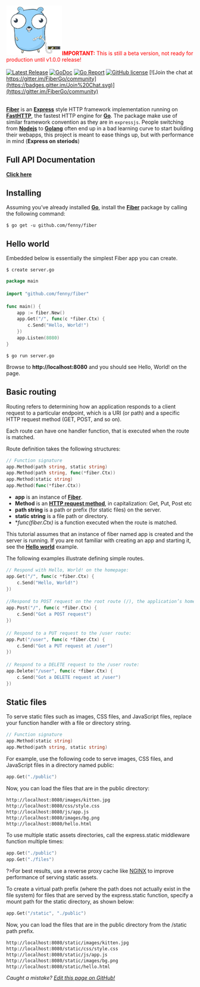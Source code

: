 <img src="docs/static/logo.jpg" width="150" alt="Fiber"><span style="color:red"><b>IMPORTANT:</b> This is still a beta version, not ready for production until v1.0.0 release!</span><br><br>
[![Latest Release](https://img.shields.io/github/release/fenny/fiber.svg)](https://github.com/fenny/fiber/releases/latest)
[![GoDoc](https://godoc.org/github.com/fenny/fiber?status.svg)](http://godoc.org/github.com/fenny/fiber)
[![Go Report](https://goreportcard.com/badge/github.com/fenny/fiber)](https://goreportcard.com/report/github.com/fenny/fiber)
[![GitHub license](https://img.shields.io/github/license/fenny/fiber.svg)](https://github.com/fenny/fiber/blob/master/LICENSE)
[![Join the chat at https://gitter.im/FiberGo/community](https://badges.gitter.im/Join%20Chat.svg)](https://gitter.im/FiberGo/community)
<br><br>
<!-- **[Fiber](https://github.com/fenny/fiber)** is a router framework build on top of **[FastHTTP](https://github.com/valyala/fasthttp)**, the fastest HTTP package for **[Go](https://golang.org/doc/)**.<br>
This library is inspired by **[Express](https://expressjs.com/en/4x/api.html)**, one of the most populair and well known web framework for **[Nodejs](https://nodejs.org/en/about/)**. -->

**[Fiber](https://github.com/fenny/fiber)** is an **[Express](https://expressjs.com/en/4x/api.html)** style HTTP framework implementation running on **[FastHTTP](https://github.com/valyala/fasthttp)**, the fastest HTTP engine for **[Go](https://golang.org/doc/)**. The package make use of similar framework convention as they are in `expressjs`. People switching from **[Nodejs](https://nodejs.org/en/about/)** to **[Golang](https://golang.org/doc/)** often end up in a bad learning curve to start building their webapps, this project is meant to ease things up, but with performance in mind (**Express on steriods**)

## Full API Documentation
**[Click here](https://fenny.github.io/fiber/)**

## Installing
Assuming you’ve already installed **[Go](https://golang.org/doc/)**, install the **[Fiber](https://github.com/fenny/fiber)** package by calling the following command:
```shell
$ go get -u github.com/fenny/fiber
```

## Hello world
Embedded below is essentially the simplest Fiber app you can create.
```shell
$ create server.go
```
```go
package main

import "github.com/fenny/fiber"

func main() {
	app := fiber.New()
	app.Get("/", func(c *fiber.Ctx) {
		c.Send("Hello, World!")
	})
	app.Listen(8080)
}
```
```shell
$ go run server.go
```
Browse to **http://localhost:8080** and you should see Hello, World! on the page.

## Basic routing
Routing refers to determining how an application responds to a client request to a particular endpoint, which is a URI (or path) and a specific HTTP request method (GET, POST, and so on).

Each route can have one handler function, that is executed when the route is matched.

Route definition takes the following structures:

```go
// Function signature
app.Method(path string, static string)
app.Method(path string, func(*fiber.Ctx))
app.Method(static string)
app.Method(func(*fiber.Ctx))
```

* **app** is an instance of **[Fiber](#hello-world)**.
* **Method** is an **[HTTP request method](https://en.wikipedia.org/wiki/Hypertext_Transfer_Protocol#Request_methods)**, in capitalization: Get, Put, Post etc
* **path string** is a path or prefix (for static files) on the server.
* **static string** is a file path or directory.
* **func(*fiber.Ctx)** is a function executed when the route is matched.

This tutorial assumes that an instance of fiber named app is created and the server is running. If you are not familiar with creating an app and starting it, see the **[Hello world](#hello-world)** example.

The following examples illustrate defining simple routes.  
```go
// Respond with Hello, World! on the homepage:
app.Get("/", func(c *fiber.Ctx) {
	c.Send("Hello, World!")
})

//Respond to POST request on the root route (/), the application’s home page:
app.Post("/", func(c *fiber.Ctx) {
	c.Send("Got a POST request")
})

// Respond to a PUT request to the /user route:
app.Put("/user", func(c *fiber.Ctx) {
	c.Send("Got a PUT request at /user")
})

// Respond to a DELETE request to the /user route:
app.Delete("/user", func(c *fiber.Ctx) {
	c.Send("Got a DELETE request at /user")
})
```

## Static files
To serve static files such as images, CSS files, and JavaScript files, replace your function handler with a file or directory string.
```go
// Function signature
app.Method(static string)
app.Method(path string, static string)
```
For example, use the following code to serve images, CSS files, and JavaScript files in a directory named public:

```go
app.Get("./public")
```
Now, you can load the files that are in the public directory:
```shell
http://localhost:8080/images/kitten.jpg
http://localhost:8080/css/style.css
http://localhost:8080/js/app.js
http://localhost:8080/images/bg.png
http://localhost:8080/hello.html
```
To use multiple static assets directories, call the express.static middleware function multiple times:
```go
app.Get("./public")
app.Get("./files")
```
?>For best results, use a reverse proxy cache like [NGINX](https://www.nginx.com/resources/wiki/start/topics/examples/reverseproxycachingexample/) to improve performance of serving static assets.  

To create a virtual path prefix (where the path does not actually exist in the file system) for files that are served by the express.static function, specify a mount path for the static directory, as shown below:
```go
app.Get("/static", "./public")
```
Now, you can load the files that are in the public directory from the /static path prefix.
```shell
http://localhost:8080/static/images/kitten.jpg
http://localhost:8080/static/css/style.css
http://localhost:8080/static/js/app.js
http://localhost:8080/static/images/bg.png
http://localhost:8080/static/hello.html
```

*Caught a mistake? [Edit this page on GitHub!](https://github.com/Fenny/fiber/blob/master/README.md)*
